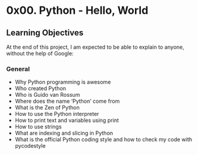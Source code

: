 # 0x00. Python - Hello, World
## Learning Objectives
At the end of this project, I am expected to be able to explain to anyone, without the help of Google:
### General
* Why Python programming is awesome
* Who created Python
* Who is Guido van Rossum
* Where does the name ‘Python’ come from
* What is the Zen of Python
* How to use the Python interpreter
* How to print text and variables using print
* How to use strings
* What are indexing and slicing in Python
* What is the official Python coding style and how to check my code with pycodestyle
